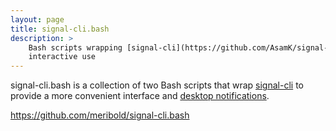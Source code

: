```yaml
---
layout: page
title: signal-cli.bash
description: >
    Bash scripts wrapping [signal-cli](https://github.com/AsamK/signal-cli) for convenient
    interactive use
---
```


signal-cli.bash is a collection of two Bash scripts that wrap [signal-cli][] to provide a
more convenient interface and [desktop notifications][].

<https://github.com/meribold/signal-cli.bash>

[signal-cli]: https://github.com/AsamK/signal-cli
[desktop notifications]: https://wiki.archlinux.org/index.php/Desktop_notifications

<!-- vim: set tw=90 sts=-1 sw=4 et spell: -->
